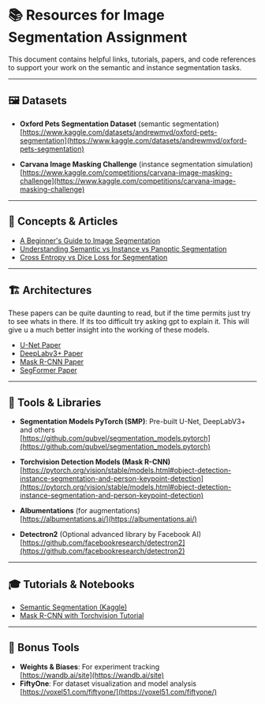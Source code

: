 
# 📚 Resources for Image Segmentation Assignment

This document contains helpful links, tutorials, papers, and code references to support your work on the semantic and instance segmentation tasks.

---

## 🖼️ Datasets

- **Oxford Pets Segmentation Dataset** (semantic segmentation)  
  [https://www.kaggle.com/datasets/andrewmvd/oxford-pets-segmentation](https://www.kaggle.com/datasets/andrewmvd/oxford-pets-segmentation)

- **Carvana Image Masking Challenge** (instance segmentation simulation)  
  [https://www.kaggle.com/competitions/carvana-image-masking-challenge](https://www.kaggle.com/competitions/carvana-image-masking-challenge)

---

## 🧠 Concepts & Articles

- [A Beginner's Guide to Image Segmentation](https://towardsdatascience.com/image-segmentation-introduction-96a8dcff66b2)
- [Understanding Semantic vs Instance vs Panoptic Segmentation](https://www.learnopencv.com/instance-segmentation-opencv-python/)
- [Cross Entropy vs Dice Loss for Segmentation](https://amaarora.github.io/2020/06/29/FocalLoss.html)

---

## 🏗️ Architectures

These papers can be quite daunting to read, but if the time permits just try to see whats in there. If its too difficult try asking gpt to explain it.
This will give u a much better insight into the working of these models.

- [U-Net Paper](https://arxiv.org/abs/1505.04597)
- [DeepLabv3+ Paper](https://arxiv.org/abs/1802.02611)
- [Mask R-CNN Paper](https://arxiv.org/abs/1703.06870)
- [SegFormer Paper](https://arxiv.org/abs/2105.15203)

---

## 🧰 Tools & Libraries

- **Segmentation Models PyTorch (SMP)**: Pre-built U-Net, DeepLabV3+ and others  
  [https://github.com/qubvel/segmentation_models.pytorch](https://github.com/qubvel/segmentation_models.pytorch)

- **Torchvision Detection Models (Mask R-CNN)**  
  [https://pytorch.org/vision/stable/models.html#object-detection-instance-segmentation-and-person-keypoint-detection](https://pytorch.org/vision/stable/models.html#object-detection-instance-segmentation-and-person-keypoint-detection)

- **Albumentations** (for augmentations)  
  [https://albumentations.ai/](https://albumentations.ai/)

- **Detectron2** (Optional advanced library by Facebook AI)  
  [https://github.com/facebookresearch/detectron2](https://github.com/facebookresearch/detectron2)

---

## 🎓 Tutorials & Notebooks

- [Semantic Segmentation (Kaggle)]([https://www.kaggle.com/code/awsaf49/oxford-pets-unet-keras-tf](https://www.kaggle.com/code/ligtfeather/semantic-segmentation-is-easy-with-pytorch))
- [Mask R-CNN with Torchvision Tutorial](https://pytorch.org/tutorials/intermediate/torchvision_tutorial.html)

---

## 🧪 Bonus Tools

- **Weights & Biases**: For experiment tracking  
  [https://wandb.ai/site](https://wandb.ai/site)
- **FiftyOne**: For dataset visualization and model analysis  
  [https://voxel51.com/fiftyone/](https://voxel51.com/fiftyone/)
